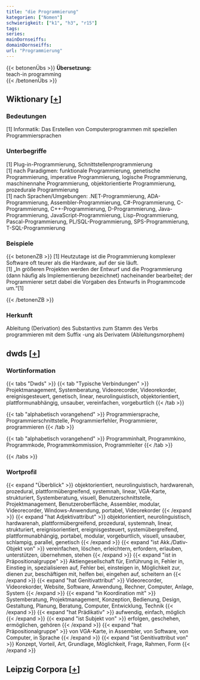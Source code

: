 ```yaml
---
title: "die Programmierung"
kategorien: ["Nomen"]
schwierigkeit: ["k1", "h3", "r15"]
tags:
series:
mainDornseiffs:
domainDornseiffs:
url: "Programmierung"
---
```


{{< betonenÜbs >}}
**Übersetzung:**  
teach-in programming  
{{< /betonenÜbs >}}

## Wiktionary [[+](https://de.wiktionary.org/wiki/Programmierung)]

### Bedeutungen
[1] Informatik: Das Erstellen von Computerprogrammen mit speziellen Programmiersprachen  

### Unterbegriffe
[1] Plug-in-Programmierung, Schnittstellenprogrammierung  
[1] nach Paradigmen: funktionale Programmierung, genetische Programmierung, imperative Programmierung, logische Programmierung, maschinennahe Programmierung, objektorientierte Programmierung, prozedurale Programmierung  
[1] nach Sprachen/Umgebungen: .NET-Programmierung, ADA-Programmierung, Assembler-Programmierung, C#-Programmierung, C-Programmierung, C++-Programmierung, D-Programmierung, Java-Programmierung, JavaScript-Programmierung, Lisp-Programmierung, Pascal-Programmierung, PL/SQL-Programmierung, SPS-Programmierung, T-SQL-Programmierung  

### Beispiele
{{< betonenZB >}}
[1] Heutzutage ist die Programmierung komplexer Software oft teurer als die Hardware, auf der sie läuft.  
[1] „In größeren Projekten werden der Entwurf und die Programmierung (dann häufig als Implementierung bezeichnet) nacheinander bearbeitet; der Programmierer setzt dabei die Vorgaben des Entwurfs in Programmcode um.“[1]  

{{< /betonenZB >}}
### Herkunft
Ableitung (Derivation) des Substantivs zum Stamm des Verbs programmieren mit dem Suffix -ung als Derivatem (Ableitungsmorphem)  



## dwds [[+](https://www.dwds.de/wb/Programmierung)]

### Wortinformation
{{< tabs "Dwds" >}}
{{< tab "Typische Verbindungen" >}}
Projektmanagement, Systemberatung, Videorecorder, Videorekorder, ereignisgesteuert, genetisch, linear, neurolinguistisch, objektorientiert, plattformunabhängig, unsauber, vereinfachen, vorgeburtlich
{{< /tab >}}

{{< tab "alphabetisch vorangehend" >}}
Programmiersprache, Programmierschnittstelle, Programmierfehler, Programmierer, programmieren
{{< /tab >}}

{{< tab "alphabetisch vorangehend" >}}
Programminhalt, Programmkino, Programmkode, Programmkommission, Programmleiter
{{< /tab >}}

{{< /tabs >}}

### Wortprofil
{{< expand "Überblick" >}} objektorientiert, neurolinguistisch, hardwarenah, prozedural, plattformübergreifend, systemnah, linear, VGA-Karte, strukturiert, Systemberatung, visuell, Benutzerschnittstelle, Projektmanagement, Benutzeroberfläche, Assembler, modular, Videorecorder, Windows-Anwendung, portabel, Videorekorder {{< /expand >}}
{{< expand "hat Adjektivattribut" >}} objektorientiert, neurolinguistisch, hardwarenah, plattformübergreifend, prozedural, systemnah, linear, strukturiert, ereignisorientiert, ereignisgesteuert, systemübergreifend, plattformunabhängig, portabel, modular, vorgeburtlich, visuell, unsauber, schlampig, parallel, genetisch {{< /expand >}}
{{< expand "ist Akk./Dativ-Objekt von" >}} vereinfachen, löschen, erleichtern, erfordern, erlauben, unterstützen, übernehmen, stehen {{< /expand >}}
{{< expand "ist in Präpositionalgruppe" >}} Aktiengesellschaft für, Einführung in, Fehler in, Einstieg in, spezialisieren auf, Fehler bei, einsteigen in, Möglichkeit zur, dienen zur, beschäftigen mit, helfen bei, eingehen auf, scheitern an {{< /expand >}}
{{< expand "hat Genitivattribut" >}} Videorecorder, Videorekorder, Website, Software, Anwendung, Rechner, Computer, Anlage, System {{< /expand >}}
{{< expand "in Koordination mit" >}} Systemberatung, Projektmanagement, Konzeption, Bedienung, Design, Gestaltung, Planung, Beratung, Computer, Entwicklung, Technik {{< /expand >}}
{{< expand "hat Prädikativ" >}} aufwendig, einfach, möglich {{< /expand >}}
{{< expand "ist Subjekt von" >}} erfolgen, geschehen, ermöglichen, gehören {{< /expand >}}
{{< expand "hat Präpositionalgruppe" >}} von VGA-Karte, in Assembler, von Software, von Computer, in Sprache {{< /expand >}}
{{< expand "ist Genitivattribut von" >}} Konzept, Vorteil, Art, Grundlage, Möglichkeit, Frage, Rahmen, Form {{< /expand >}}

## Leipzig Corpora [[+](https://corpora.uni-leipzig.de/en/res?word=Programmierung&corpusId=deu_newscrawl-public_2018)]

